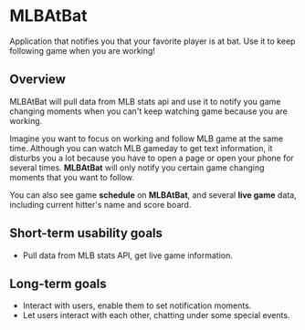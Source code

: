 # MLBAtBat

Application that notifies you that your favorite player is at bat. Use it to keep following game when you are working!

## Overview

MLBAtBat will pull data from MLB stats api and use it to notify you game changing moments when you can't keep watching game because you are working.  

Imagine you want to focus on working and follow MLB game at the same time. Although you can watch MLB gameday to get text information, it disturbs you a lot because you have to open a page or open your phone for several times. **MLBAtBat** will only notify you certain game changing moments that you want to follow.

You can also see game **schedule** on  **MLBAtBat**, and several **live game** data, including current hitter's name and score board.

## Short-term usability goals
- Pull data from MLB stats API, get live game information.

## Long-term goals
- Interact with users, enable them to set notification moments.
- Let users interact with each other, chatting under some special events.
